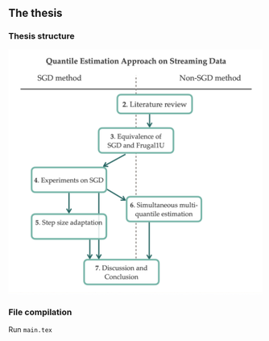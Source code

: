 ## The thesis

### Thesis structure

<img src="./assets/structure.png" width="600">

### File compilation

Run `main.tex`